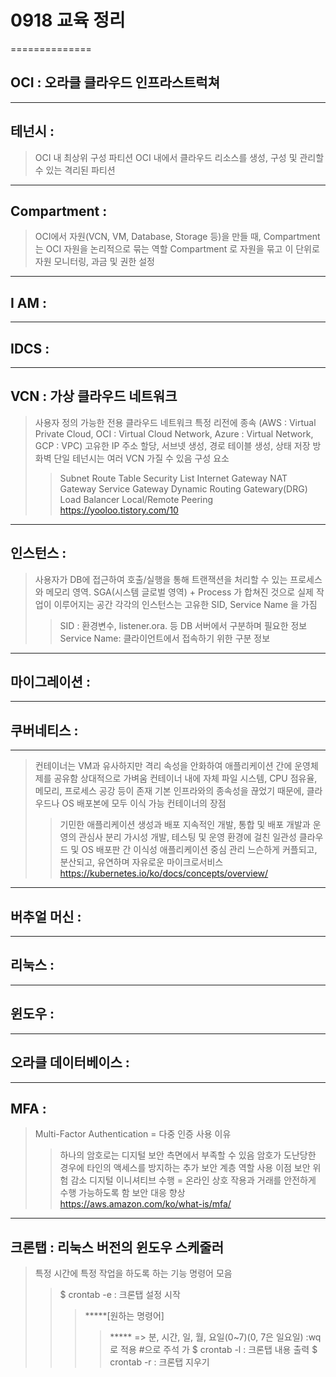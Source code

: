 # 0918 교육 정리
==============
## OCI : 오라클 클라우드 인프라스트럭쳐
---
## 테넌시 : 
> OCI 내 최상위 구성 파티션
> OCI 내에서 클라우드 리소스를 생성, 구성 및 관리할 수 있는 격리된 파티션
---
## Compartment : 
> OCI에서 자원(VCN, VM, Database, Storage 등)을 만들 때, Compartment 는 OCI 자원을 논리적으로 묶는 역할
> Compartment 로 자원을 묶고 이 단위로 자원 모니터링, 과금 및 권한 설정
---
## I AM :
---
## IDCS : 
---
## VCN : 가상 클라우드 네트워크
> 사용자 정의 가능한 전용 클라우드 네트워크
> 특정 리전에 종속
> (AWS : Virtual Private Cloud, OCI : Virtual Cloud Network, Azure : Virtual Network, GCP : VPC)
> 고유한 IP 주소 할당, 서브넷 생성, 경로 테이블 생성, 상태 저장 방화벽
> 단일 테넌시는 여러 VCN 가질 수 있음
> 구성 요소
>   > Subnet
>   > Route Table
>   > Security List
>   > Internet Gateway
>   > NAT Gateway
>   > Service Gateway
>   > Dynamic Routing Gatewary(DRG)
>   > Load Balancer
>   > Local/Remote Peering
> https://yooloo.tistory.com/10
---
## 인스턴스 :
> 사용자가 DB에 접근하여 호출/실행을 통해 트랜잭션을 처리할 수 있는 프로세스와 메모리 영역.
> SGA(시스템 글로벌 영역) + Process 가 합쳐진 것으로 실제 작업이 이루어지는 공간
> 각각의 인스턴스는 고유한 SID, Service Name 을 가짐
>   > SID : 환경변수, listener.ora. 등 DB 서버에서 구분하며 필요한 정보
>   > Service Name: 클라이언트에서 접속하기 위한 구분 정보
---
## 마이그레이션 :
---
## 쿠버네티스 :
---
> 컨테이너는  VM과 유사하지만 격리 속성을 안화하여 애플리케이션 간에 운영체제를 공유함
> 상대적으로 가벼움
> 컨테이너 내에 자체 파일 시스템, CPU 점유율, 메모리, 프로세스 공강 등이 존재
> 기본 인프라와의 종속성을 끊었기 때문에, 클라우드나 OS 배포본에 모두 이식 가능
> 컨테이너의 장점
>   > 기민한 애플리케이션 생성과 배포
>   > 지속적인 개발, 통합 및 배포
>   > 개발과 운영의 관심사 분리
>   > 가시성
>   > 개발, 테스팅 및 운영 환경에 걸친 일관성
>   > 클라우드 및 OS 배포판 간 이식성
>   > 애플리케이션 중심 관리
>   > 느슨하게 커플되고, 분산되고, 유연하며 자유로운 마이크로서비스
> https://kubernetes.io/ko/docs/concepts/overview/
---
## 버추얼 머신 :
---
## 리눅스 :
---
## 윈도우 :
---
## 오라클 데이터베이스 :
---
## MFA : 
> Multi-Factor Authentication = 다중 인증
> 사용 이유
>   > 하나의 암호로는 디지털 보안 측면에서 부족할 수 있음
>   > 암호가 도난당한 경우에 타인의 액세스를 방지하는 추가 보안 계층 역할
> 사용 이점
>   > 보안 위험 감소
>   > 디지털 이니셔티브 수행 = 온라인 상호 작용과 거래를 안전하게 수행 가능하도록 함
>   > 보안 대응 향상
> https://aws.amazon.com/ko/what-is/mfa/
---
## 크론탭 : 리눅스 버전의 윈도우 스케줄러
> 특정 시간에 특정 작업을 하도록 하는 기능
> 명령어 모음
>   > $ crontab -e : 크론탭 설정 시작
>   >   > *****[원하는 명령어]
>   >   >   > ***** => 분, 시간, 일, 월, 요일(0~7)(0, 7은 일요일)
>   >   > :wq 로 적용
>   > #으로 주석 가
>   > $ crontab -l : 크론탭 내용 출력
>   >  $ crontab -r : 크론탭 지우기
